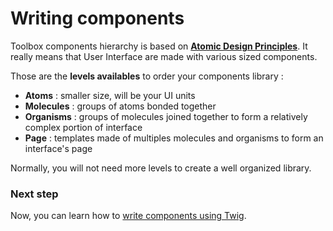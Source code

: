 # Writing components

Toolbox components hierarchy is based on **[Atomic Design Principles](http://bradfrost.com/blog/post/atomic-web-design/)**. It really means that User Interface are made with various sized components.

Those are the **levels availables** to order your components library :
- **Atoms** : smaller size, will be your UI units
- **Molecules** : groups of atoms bonded together
- **Organisms** : groups of molecules joined together to form a relatively complex portion of interface
- **Page** : templates made of multiples molecules and organisms to form an interface's page

Normally, you will not need more levels to create a well organized library.

### Next step

Now, you can learn how to [write components using Twig](twig.html).

